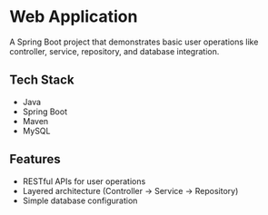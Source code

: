 # Web Application

A Spring Boot project that demonstrates basic user operations like controller, service, repository, and database integration.

## Tech Stack
- Java
- Spring Boot
- Maven
- MySQL 

## Features
- RESTful APIs for user operations
- Layered architecture (Controller → Service → Repository)
- Simple database configuration


